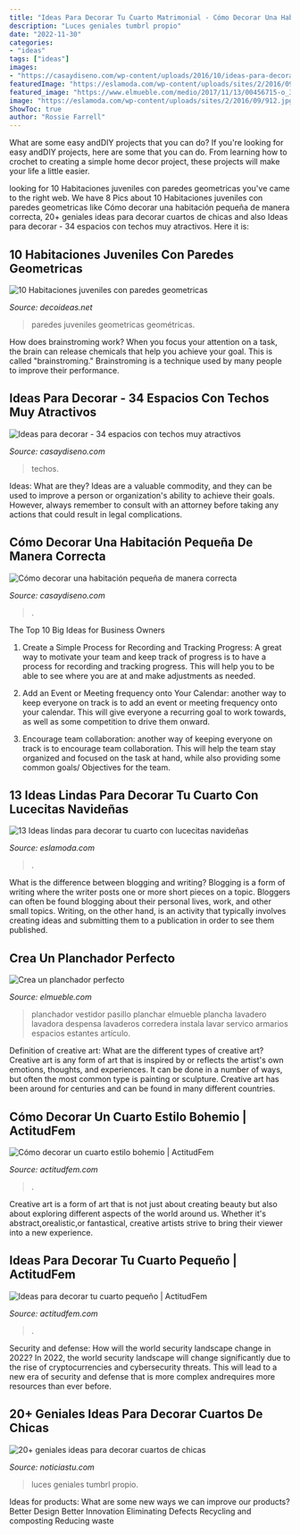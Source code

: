 ```yaml
---
title: "Ideas Para Decorar Tu Cuarto Matrimonial - Cómo Decorar Una Habitación Pequeña De Manera Correcta"
description: "Luces geniales tumbrl propio"
date: "2022-11-30"
categories:
- "ideas"
tags: ["ideas"]
images:
- "https://casaydiseno.com/wp-content/uploads/2016/10/ideas-para-decorar-techo-tela-estampada.jpeg"
featuredImage: "https://eslamoda.com/wp-content/uploads/sites/2/2016/09/912.jpg"
featured_image: "https://www.elmueble.com/medio/2017/11/13/00456715-o_330f73ac_1333x2000.jpg"
image: "https://eslamoda.com/wp-content/uploads/sites/2/2016/09/912.jpg"
ShowToc: true
author: "Rossie Farrell"
---
```



What are some easy andDIY projects that you can do?
If you're looking for easy andDIY projects, here are some that you can do. From learning how to crochet to creating a simple home decor project, these projects will make your life a little easier.

	

		
looking for 10 Habitaciones juveniles con paredes geometricas you've came to the right web. We have 8 Pics about 10 Habitaciones juveniles con paredes geometricas like Cómo decorar una habitación pequeña de manera correcta, 20+ geniales ideas para decorar cuartos de chicas and also Ideas para decorar - 34 espacios con techos muy atractivos. Here it is:
		
    
## 10 Habitaciones Juveniles Con Paredes Geometricas

<img loading=lazy src="https://www.decoideas.net/wp-content/uploads/2017/03/paredes-geometricas-1.jpg" onerror="this.onerror=null;this.src='https://tse3.mm.bing.net/th?id=OIP.vU3PbbYH8yPgsrdgsHofgAHaJ_&amp;pid=15.1';" alt="10 Habitaciones juveniles con paredes geometricas">

_Source: decoideas.net_

>paredes juveniles geometricas geométricas. 

	

How does brainstroming work?
When you focus your attention on a task, the brain can release chemicals that help you achieve your goal. This is called "brainstroming." Brainstroming is a technique used by many people to improve their performance.

    
## Ideas Para Decorar - 34 Espacios Con Techos Muy Atractivos

<img loading=lazy src="https://casaydiseno.com/wp-content/uploads/2016/10/ideas-para-decorar-techo-tela-estampada.jpeg" onerror="this.onerror=null;this.src='https://tse4.mm.bing.net/th?id=OIP.a_uzxwKoOS0jp1VrallBhAHaJ3&amp;pid=15.1';" alt="Ideas para decorar - 34 espacios con techos muy atractivos">

_Source: casaydiseno.com_

>techos. 

	

Ideas: What are they?
Ideas are a valuable commodity, and they can be used to improve a person or organization's ability to achieve their goals. However, always remember to consult with an attorney before taking any actions that could result in legal complications.

    
## Cómo Decorar Una Habitación Pequeña De Manera Correcta

<img loading=lazy src="https://casaydiseno.com/wp-content/uploads/2018/01/como-decorar-una-habitacion-pequena.jpg" onerror="this.onerror=null;this.src='https://tse4.mm.bing.net/th?id=OIP.M4PSmAmR-i_xg7N4W8pAGwHaLH&amp;pid=15.1';" alt="Cómo decorar una habitación pequeña de manera correcta">

_Source: casaydiseno.com_

>. 

	

The Top 10 Big Ideas for Business Owners
1. Create a Simple Process for Recording and Tracking Progress: A great way to motivate your team and keep track of progress is to have a process for recording and tracking progress. This will help you to be able to see where you are at and make adjustments as needed.
2. Add an Event or Meeting frequency onto Your Calendar: another way to keep everyone on track is to add an event or meeting frequency onto your calendar. This will give everyone a recurring goal to work towards, as well as some competition to drive them onward.

3. Encourage team collaboration: another way of keeping everyone on track is to encourage team collaboration. This will help the team stay organized and focused on the task at hand, while also providing some common goals/ Objectives for the team.


    
## 13 Ideas Lindas Para Decorar Tu Cuarto Con Lucecitas Navideñas

<img loading=lazy src="https://eslamoda.com/wp-content/uploads/sites/2/2016/09/912.jpg" onerror="this.onerror=null;this.src='https://tse2.mm.bing.net/th?id=OIP.ktGA6Ib5YM_qpLu2mwaHSgHaKX&amp;pid=15.1';" alt="13 Ideas lindas para decorar tu cuarto con lucecitas navideñas">

_Source: eslamoda.com_

>. 

	

What is the difference between blogging and writing?
Blogging is a form of writing where the writer posts one or more short pieces on a topic. Bloggers can often be found blogging about their personal lives, work, and other small topics. Writing, on the other hand, is an activity that typically involves creating ideas and submitting them to a publication in order to see them published.

    
## Crea Un Planchador Perfecto

<img loading=lazy src="https://www.elmueble.com/medio/2017/11/13/00456715-o_330f73ac_1333x2000.jpg" onerror="this.onerror=null;this.src='https://tse1.mm.bing.net/th?id=OIP.tlInYp3ULiJaNumezZC-nQHaLH&amp;pid=15.1';" alt="Crea un planchador perfecto">

_Source: elmueble.com_

>planchador vestidor pasillo planchar elmueble plancha lavadero lavadora despensa lavaderos corredera instala lavar servico armarios espacios estantes artículo. 

	

Definition of creative art: What are the different types of creative art?
Creative art is any form of art that is inspired by or reflects the artist's own emotions, thoughts, and experiences. It can be done in a number of ways, but often the most common type is painting or sculpture. Creative art has been around for centuries and can be found in many different countries.

    
## Cómo Decorar Un Cuarto Estilo Bohemio | ActitudFem

<img loading=lazy src="https://cdn2.actitudfem.com/media/files/styles/gallerie_carousel/public/images/2015/09/notainspiracionbohemia_0.jpg" onerror="this.onerror=null;this.src='https://tse4.mm.bing.net/th?id=OIP.2TeKxaLkpeVIaR6NI22Z2AHaFj&amp;pid=15.1';" alt="Cómo decorar un cuarto estilo bohemio | ActitudFem">

_Source: actitudfem.com_

>. 

	

Creative art is a form of art that is not just about creating beauty but also about exploring different aspects of the world around us. Whether it's abstract,orealistic,or fantastical, creative artists strive to bring their viewer into a new experience.

    
## Ideas Para Decorar Tu Cuarto Pequeño | ActitudFem

<img loading=lazy src="https://cdn2.actitudfem.com/media/files/styles/large_auto/public/ideas-para-decorar-tu-cuarto-pequeno.jpg" onerror="this.onerror=null;this.src='https://tse2.mm.bing.net/th?id=OIP.HdSW-9Omxihj70jU_i147QHaFj&amp;pid=15.1';" alt="Ideas para decorar tu cuarto pequeño | ActitudFem">

_Source: actitudfem.com_

>. 

	

Security and defense: How will the world security landscape change in 2022?
In 2022, the world security landscape will change significantly due to the rise of cryptocurrencies and cybersecurity threats. This will lead to a new era of security and defense that is more complex andrequires more resources than ever before.

    
## 20+ Geniales Ideas Para Decorar Cuartos De Chicas

<img loading=lazy src="https://noticiastu.com/wp-content/uploads/2017/05/1512953649776.jpg" onerror="this.onerror=null;this.src='https://tse3.mm.bing.net/th?id=OIP.8UYex6A7udSiQ1UnBn6QxgHaJ3&amp;pid=15.1';" alt="20+ geniales ideas para decorar cuartos de chicas">

_Source: noticiastu.com_

>luces geniales tumbrl propio. 

	

Ideas for products: What are some new ways we can improve our products?
Better Design
Better Innovation
Eliminating Defects
Recycling and composting
Reducing waste

